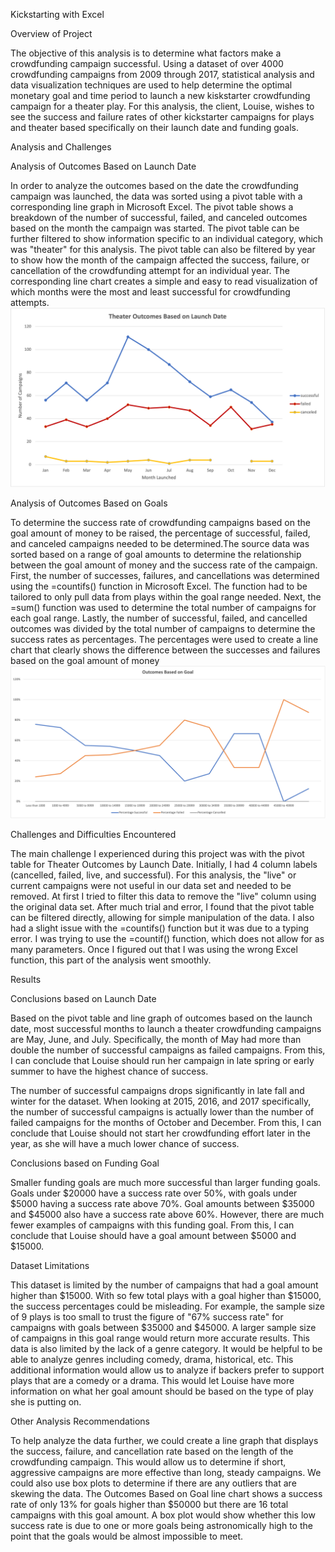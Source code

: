 Kickstarting with Excel

Overview of Project

  The objective of this analysis is to determine what factors make a crowdfunding campaign successful. Using a dataset of over 4000 crowdfunding campaigns from 2009 through 2017, statistical analysis and data visualization techniques are used to help determine the optimal monetary goal and time period to launch a new kiskstarter crowdfunding campaign for a theater play. For this analysis, the client, Louise, wishes to see the success and failure rates of other kickstarter campaigns for plays and theater based specifically on their launch date and funding goals.

Analysis and Challenges

Analysis of Outcomes Based on Launch Date

  In order to analyze the outcomes based on the date the crowdfunding campaign was launched, the data was sorted using a pivot table with a corresponding line graph in Microsoft Excel. The pivot table shows a breakdown of the number of successful, failed, and canceled outcomes based on the month the campaign was started. The pivot table can be further filtered to show information specific to an individual category, which was "theater" for this analysis. The pivot table can also be filtered by year to show how the month of the campaign affected the success, failure, or cancellation of the crowdfunding attempt for an individual year. The corresponding line chart creates a simple and easy to read visualization of which months were the most and least successful for crowdfunding attempts. ![This_Is_An_Image](https://github.com/JDBrowder523/kickstarter-analysis/blob/main/Theater_Outcomes_vs_Launch.png)

Analysis of Outcomes Based on Goals

  To determine the success rate of crowdfunding campaigns based on the goal amount of money to be raised, the percentage of successful, failed, and canceled campaigns needed to be determined.The source data was sorted based on a range of goal amounts to determine the relationship between the goal amount of money and the success rate of the campaign. First, the number of successes, failures, and cancellations was determined using the =countifs() function in Microsoft Excel. The function had to be tailored to only pull data from plays within the goal range needed. Next, the =sum() function was used to determine the total number of campaigns for each goal range. Lastly, the number of successful, failed, and cancelled outcomes was divided by the total number of campaigns to determine the success rates as percentages. The percentages were used to create a line chart that clearly shows the difference between the successes and failures based on the goal amount of money ![This_is_an_Image](https://github.com/JDBrowder523/kickstarter-analysis/blob/main/Outcomes_vs_Goals.png)

Challenges and Difficulties Encountered

  The main challenge I experienced during this project was with the pivot table for Theater Outcomes by Launch Date. Initially, I had 4 column labels (cancelled, failed, live, and successful). For this analysis, the "live" or current campaigns were not useful in our data set and needed to be removed. At first I tried to filter this data to remove the "live" column using the original data set. After much trial and error, I found that the pivot table can be filtered directly, allowing for simple manipulation of the data. I also had a slight issue with the =countifs() function but it was due to a typing error. I was trying to use the =countif() function, which does not allow for as many parameters. Once I figured out that I was using the wrong Excel function, this part of the analysis went smoothly.

Results

Conclusions based on Launch Date

  Based on the pivot table and line graph of outcomes based on the launch date, most successful months to launch a theater crowdfunding campaigns are May, June, and July.  Specifically, the month of May had more than double the number of successful campaigns as failed campaigns. From this, I can conclude that Louise should run her campaign in late spring or early summer to have the highest chance of success.
  
  The number of successful campaigns drops significantly in late fall and winter for the dataset.  When looking at 2015, 2016, and 2017 specifically, the number of successful campaigns is actually lower than the number of failed campaigns for the months of October and December.  From this, I can conclude that Louise should not start her crowdfunding effort later in the year, as she will have a much lower chance of success.
 
Conclusions based on Funding Goal 

  Smaller funding goals are much more successful than larger funding goals. Goals under $20000 have a success rate over 50%, with goals under $5000 having a success rate above 70%. Goal amounts between $35000 and $45000 also have a success rate above 60%. However, there are much fewer examples of campaigns with this funding goal. From this, I can conclude that Louise should have a goal amount between $5000 and $15000.

Dataset Limitations 

  This dataset is limited by the number of campaigns that had a goal amount higher than $15000. With so few total plays with a goal higher than $15000, the success percentages could be misleading. For example, the sample size of 9 plays is too small to trust the figure of "67% success rate" for campaigns with goals between $35000 and $45000. A larger sample size of campaigns in this goal range would return more accurate results. 
  This data is also limited by the lack of a genre category. It would be helpful to be able to analyze genres including comedy, drama, historical, etc. This additional information would allow us to analyze if backers prefer to support plays that are a comedy or a drama. This would let Louise have more information on what her goal amount should be based on the type of play she is putting on.

Other Analysis Recommendations 

  To help analyze the data further, we could create a line graph that displays the success, failure, and cancellation rate based on the length of the crowdfunding campaign. This would allow us to determine if short, aggressive campaigns are more effective than long, steady campaigns. We could also use box plots to determine if there are any outliers that are skewing the data. The Outcomes Based on Goal line chart shows a success rate of only 13% for goals higher than $50000 but there are 16 total campaigns with this goal amount. A box plot would show whether this low success rate is due to one or more goals being astronomically high to the point that the goals would be almost impossible to meet.
